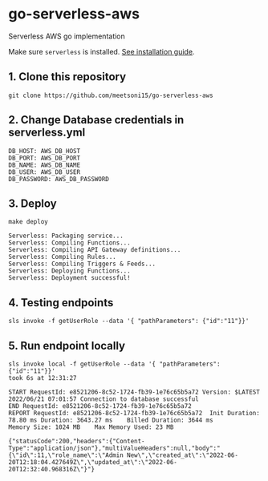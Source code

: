# go-serverless-aws
Serverless AWS go implementation

Make sure `serverless` is installed. [See installation guide](https://serverless.com/framework/docs/providers/openwhisk/guide/installation/).

## 1. Clone this repository
`git clone https://github.com/meetsoni15/go-serverless-aws`

## 2. Change Database credentials in serverless.yml
```
DB_HOST: AWS_DB_HOST
DB_PORT: AWS_DB_PORT
DB_NAME: AWS_DB_NAME
DB_USER: AWS_DB_USER
DB_PASSWORD: AWS_DB_PASSWORD
```

## 3. Deploy
`make deploy`

```
Serverless: Packaging service...
Serverless: Compiling Functions...
Serverless: Compiling API Gateway definitions...
Serverless: Compiling Rules...
Serverless: Compiling Triggers & Feeds...
Serverless: Deploying Functions...
Serverless: Deployment successful!
```

## 4. Testing endpoints

```
sls invoke -f getUserRole --data '{ "pathParameters": {"id":"11"}}'  
```
## 5. Run endpoint locally

```
sls invoke local -f getUserRole --data '{ "pathParameters": {"id":"11"}}'                                                                        took 6s at 12:31:27

START RequestId: e8521206-8c52-1724-fb39-1e76c65b5a72 Version: $LATEST
2022/06/21 07:01:57 Connection to database successful
END RequestId: e8521206-8c52-1724-fb39-1e76c65b5a72
REPORT RequestId: e8521206-8c52-1724-fb39-1e76c65b5a72  Init Duration: 78.80 ms Duration: 3643.27 ms    Billed Duration: 3644 ms        Memory Size: 1024 MB    Max Memory Used: 23 MB

{"statusCode":200,"headers":{"Content-Type":"application/json"},"multiValueHeaders":null,"body":"{\"id\":11,\"role_name\":\"Admin New\",\"created_at\":\"2022-06-20T12:18:04.427649Z\",\"updated_at\":\"2022-06-20T12:32:40.968316Z\"}"}

```